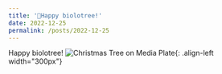 ```yaml
---
title: '🦠Happy biolotree!'
date: 2022-12-25
permalink: /posts/2022-12-25
---
```

Happy biolotree!
![Christmas Tree on Media Plate](https://rengshu-li.github.io/academicpages/images/christmas-tree-media.png){: .align-left width="300px"}
